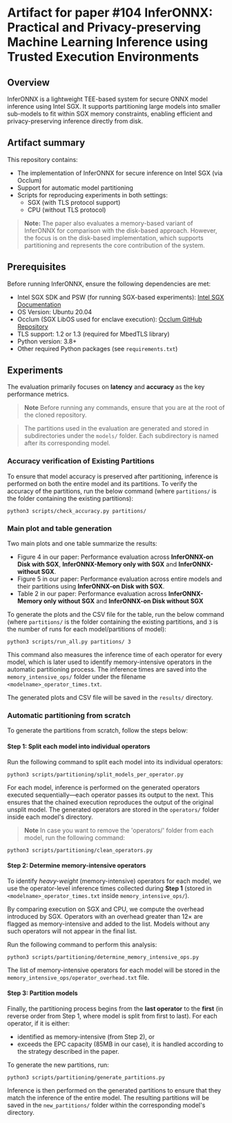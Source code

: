 # Artifact for paper #104 InferONNX: Practical and Privacy-preserving Machine Learning Inference using Trusted Execution Environments

## Overview
InferONNX is a lightweight TEE-based system for secure ONNX model inference using Intel SGX. It supports partitioning large models into smaller sub-models to fit within SGX memory constraints, enabling efficient and privacy-preserving inference directly from disk.

## Artifact summary
This repository contains:
* The implementation of InferONNX for secure inference on Intel SGX (via Occlum)
* Support for automatic model partitioning
* Scripts for reproducing experiments in both settings:
  * SGX (with TLS protocol support)
  * CPU (without TLS protocol)

> **Note:** The paper also evaluates a memory-based variant of InferONNX for comparison with the disk-based approach. However, the focus is on the disk-based implementation, which supports partitioning and represents the core contribution of the system.

## Prerequisites
Before running InferONNX, ensure the following dependencies are met:
* Intel SGX SDK and PSW (for running SGX-based experiments): [Intel SGX Documentation](https://download.01.org/intel-sgx/latest/dcap-latest/linux/docs/Intel_SGX_SW_Installation_Guide_for_Linux.pdf)
* OS Version: Ubuntu 20.04
* Occlum (SGX LibOS used for enclave execution): [Occlum GitHub Repository](https://github.com/occlum/occlum)
* TLS support: 1.2 or 1.3 (required for MbedTLS library)
* Python version: 3.8+
* Other required Python packages (see `requirements.txt`)

## Experiments
The evaluation primarily focuses on **latency** and **accuracy** as the key performance metrics.
> **Note** Before running any commands, ensure that you are at the root of the cloned repository.

> The partitions used in the evaluation are generated and stored in subdirectories under the `models/` folder. Each subdirectory is named after its corresponding model.

### Accuracy verification of Existing Partitions
To ensure that model accuracy is preserved after partitioning, inference is performed on both the entire model and its partitions. To verify the accuracy of the partitions, run the below command (where `partitions/` is the folder containing the existing partitions):
```
python3 scripts/check_accuracy.py partitions/
```

### Main plot and table generation
Two main plots and one table summarize the results:
* Figure 4 in our paper: Performance evaluation across **InferONNX-on Disk with SGX**, **InferONNX-Memory only with SGX** and **InferONNX-without SGX**.
* Figure 5 in our paper: Performance evaluation across entire models and their partitions using **InferONNX-on Disk with SGX**.
* Table 2 in our paper: Performance evaluation across **InferONNX-Memory only without SGX** and **InferONNX-on Disk without SGX**

To generate the plots and the CSV file for the table, run the below command (where `partitions/` is the folder containing the existing partitions, and `3` is the number of runs for each model/partitions of model):
```
python3 scripts/run_all.py partitions/ 3
```
This command also measures the inference time of each operator for every model, which is later used to identify memory-intensive operators in the automatic partitioning process. The inference times are saved into the `memory_intensive_ops/` folder under the filename `<modelname>_operator_times.txt`.

The generated plots and CSV file will be saved in the `results/` directory.

### Automatic partitioning from scratch
To generate the partitions from scratch, follow the steps below:

#### Step 1: Split each model into individual operators
Run the following command to split each model into its individual operators:
```
python3 scripts/partitioning/split_models_per_operator.py
```
For each model, inference is performed on the generated operators executed sequentially&mdash;each operator passes its output to the next. This ensures that the chained execution reproduces the output of the original unsplit model. The generated operators are stored in the `operators/` folder inside each model's directory.
> **Note** In case you want to remove the 'operators/' folder from each model, run the following command:
```
python3 scripts/partitioning/clean_operators.py
```

#### Step 2: Determine memory-intensive operators
To identify *heavy-weight* (memory-intensive) operators for each model, we use the operator-level inference times collected during **Step 1** (stored in `<modelname>_operator_times.txt` inside `memory_intensive_ops/`).

By comparing execution on SGX and CPU, we compute the overhead introduced by SGX. Operators with an overhead greater than 12× are flagged as memory-intensive and added to the list. Models without any such operators will not appear in the final list.

Run the following command to perform this analysis:
```
python3 scripts/partitioning/determine_memory_intensive_ops.py
```
The list of memory-intensive operators for each model will be stored in the `memory_intensive_ops/operator_overhead.txt` file.

#### Step 3: Partition models
Finally, the partitioning process begins from the **last operator** to the **first** (in reverse order from Step 1, where model is split from first to last). For each operator, if it is either:
* identified as memory-intensive (from Step 2), or
* exceeds the EPC capacity (85MB in our case),
it is handled according to the strategy described in the paper.

To generate the new partitions, run:
```
python3 scripts/partitioning/generate_partitions.py
```
Inference is then performed on the generated partitions to ensure that they match the inference of the entire model. The resulting partitions will be saved in the `new_partitions/` folder within the corresponding model's directory.
